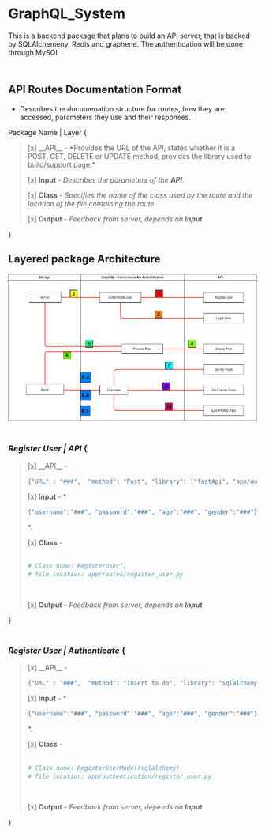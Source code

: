 # GraphQL_System
This is a backend package that plans to build an API server, that is backed by SQLAlchemeny, Redis and graphene. The authentication will be done through MySQL

## </br> API Routes Documentation Format
* Describes the documenation structure for routes, how they are accessed, parameters they use and their responses.</br>

Package Name | Layer {
<blockquote>
[x] __API__ - *Provides the URL of the API, states whether it is a POST, GET, DELETE or UPDATE method, provides the library used to build/support page.*</br>

[x] __Input__ - *Describes the parameters of the __API__*.</br>

[x] __Class__ - *Specifies the name of the class used by the route and the location of the file containing the route.*<br>

[x] __Output__ - *Feedback from server, depends on __Input__*</br>
</blockquote>
}


## **Layered package Architecture**
![Layed package description diagram](/images/Architecture.png)
### <br>*Register User | API* {
<blockquote>
[x] __API__ -  

```python
{"URL" : "###",  "method": "Post", "library": ["fastApi", "app/authentication/register_user.py"]}
``` 

[x] __Input__ - *
```python
{"username":"###", "password":"###", "age":"###", "gender":"###"}
```
*.</br>

[x] __Class__ - 
```python

# Class name: RegisterUser()
# file location: app/routes/register_user.py

```
<br>

[x] __Output__ - *Feedback from server, depends on __Input__*</br>
</blockquote>
}

### <br>*Register User | Authenticate* {
<blockquote>
[x] __API__ -  

```python
{"URL" : "###",  "method": "Insert to db", "library": "sqlalchemy"}
``` 

[x] __Input__ - *
```python
{"username":"###", "password":"###", "age":"###", "gender":"###"}
```
*.</br>

[x] __Class__ - 
```python

# Class name: RegisterUserModel(sqlalchemy)
# file location: app/authentication/register_user.py

```
<br>

[x] __Output__ - *Feedback from server, depends on __Input__*</br>
</blockquote>
}